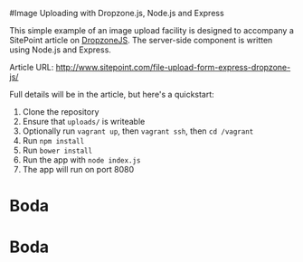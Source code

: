 #Image Uploading with Dropzone.js, Node.js and Express

This simple example of an image upload facility is designed to accompany a SitePoint article on [DropzoneJS](http://www.dropzonejs.com). The server-side component is written using Node.js and Express.

Article URL: http://www.sitepoint.com/file-upload-form-express-dropzone-js/

Full details will be in the article, but here's a quickstart:

1. Clone the repository
2. Ensure that `uploads/` is writeable
3. Optionally run `vagrant up`, then `vagrant ssh`, then `cd /vagrant`
4. Run `npm install`
5. Run `bower install`
6. Run the app with `node index.js`
7. The app will run on port 8080
# Boda
# Boda
